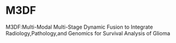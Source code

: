 # M3DF
 M3DF:Multi-Modal Multi-Stage Dynamic Fusion to Integrate Radiology,Pathology,and Genomics for Survival Analysis of Glioma
